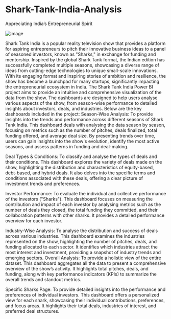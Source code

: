 # Shark-Tank-India-Analysis
Appreciating India’s Entrepreneurial Spirit

![image](https://github.com/user-attachments/assets/e276a154-7ff2-4b02-af88-e142275c965e)

Shark Tank India is a popular reality television show that provides a platform for aspiring entrepreneurs to pitch their innovative business ideas to a panel of seasoned investors, known as "Sharks," in exchange for funding and mentorship. Inspired by the global Shark Tank format, the Indian edition has successfully completed multiple seasons, showcasing a diverse range of ideas from cutting-edge technologies to unique small-scale innovations. With its engaging format and inspiring stories of ambition and resilience, the show has become a launchpad for many startups, significantly impacting the entrepreneurial ecosystem in India.
The Shark Tank India Power BI project aims to provide an intuitive and comprehensive visualization of the data from the show. The dashboards are designed to help users analyse various aspects of the show, from season-wise performance to detailed insights about investors, deals, and industries. Below are the key dashboards included in the project:
Season-Wise Analysis: To provide insights into the trends and performance across different seasons of Shark Tank India. This dashboard deals with analysing the data season by season, focusing on metrics such as the number of pitches, deals finalized, total funding offered, and average deal size. By presenting trends over time, users can gain insights into the show's evolution, identify the most active seasons, and assess patterns in funding and deal-making.

Deal Types & Conditions: To classify and analyse the types of deals and their conditions. This dashboard explores the variety of deals made on the show, highlighting the distribution and characteristics of equity-based, debt-based, and hybrid deals. It also delves into the specific terms and conditions associated with these deals, offering a clear picture of investment trends and preferences.

Investor Performance: To evaluate the individual and collective performance of the investors ("Sharks"). This dashboard focuses on measuring the contribution and impact of each investor by analysing metrics such as the number of deals they closed, the total funding they committed, and their collaboration patterns with other sharks. It provides a detailed performance overview for each investor.

Industry-Wise Analysis: To analyse the distribution and success of deals across various industries. This dashboard examines the industries represented on the show, highlighting the number of pitches, deals, and funding allocated to each sector. It identifies which industries attract the most interest and investment, providing a snapshot of industry trends and emerging sectors.
Overall Analysis: To provide a holistic view of the entire dataset. This dashboard aggregates all the data to present a comprehensive overview of the show’s activity. It highlights total pitches, deals, and funding, along with key performance indicators (KPIs) to summarize the overall trends and standout metrics.

Specific Sharks Page: To provide detailed insights into the performance and preferences of individual investors. This dashboard offers a personalized view for each shark, showcasing their individual contributions, preferences, and focus areas. It highlights their total deals, industries of interest, and preferred deal structures.


     
 


